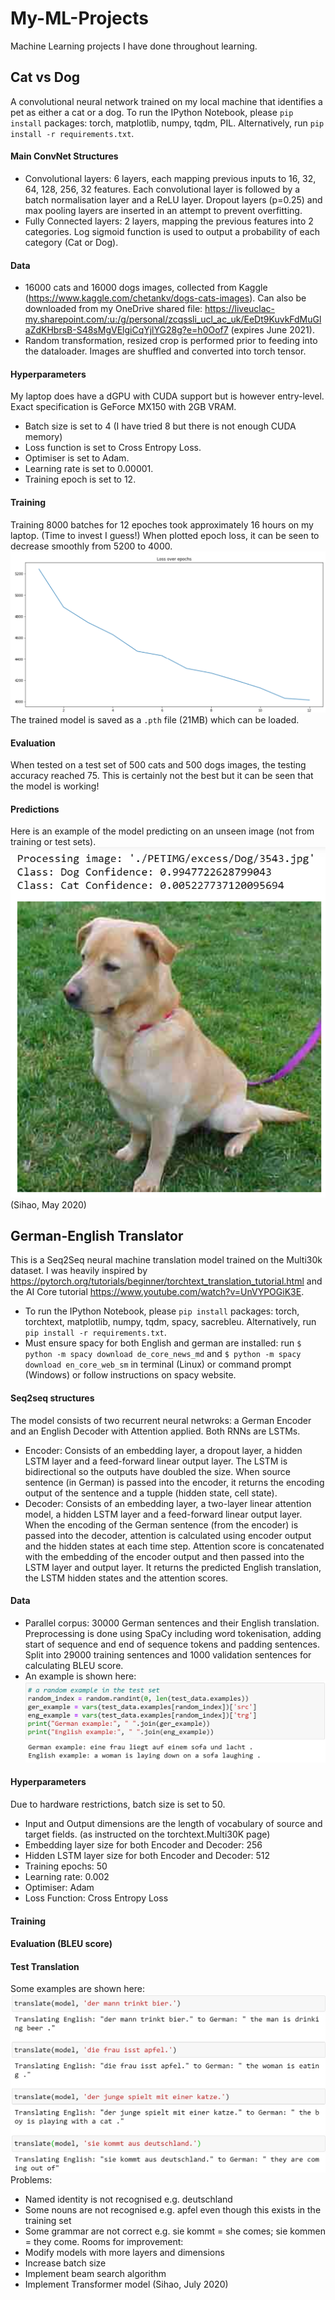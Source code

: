 # My-ML-Projects
Machine Learning projects I have done throughout learning.

## Cat vs Dog
A convolutional neural network trained on my local machine that identifies a pet as either a cat or a dog.
To run the IPython Notebook, please ```pip install``` packages: torch, matplotlib, numpy, tqdm, PIL. Alternatively, run ```pip install -r requirements.txt```.
#### Main ConvNet Structures
- Convolutional layers: 6 layers, each mapping previous inputs to 16, 32, 64, 128, 256, 32 features. Each convolutional layer is followed by a batch normalisation layer and a ReLU layer. Dropout layers (p=0.25) and max pooling layers are inserted in an attempt to prevent overfitting.
- Fully Connected layers: 2 layers, mapping the previous features into 2 categories. Log sigmoid function is used to output a probability of each category (Cat or Dog).
#### Data
- 16000 cats and 16000 dogs images, collected from Kaggle (https://www.kaggle.com/chetankv/dogs-cats-images). Can also be downloaded from my OneDrive shared file: https://liveuclac-my.sharepoint.com/:u:/g/personal/zcqssli_ucl_ac_uk/EeDt9KuvkFdMuGlaZdKHbrsB-S48sMgVElgiCqYjlYG28g?e=h0Oof7 (expires June 2021).
- Random transformation, resized crop is performed prior to feeding into the dataloader. Images are shuffled and converted into torch tensor.
#### Hyperparameters
My laptop does have a dGPU with CUDA support but is however entry-level. Exact specification is GeForce MX150 with 2GB VRAM.
- Batch size is set to 4 (I have tried 8 but there is not enough CUDA memory)
- Loss function is set to Cross Entropy Loss.
- Optimiser is set to Adam.
- Learning rate is set to 0.00001.
- Training epoch is set to 12.
#### Training
Training 8000 batches for 12 epoches took approximately 16 hours on my laptop. (Time to invest I guess!)
When plotted epoch loss, it can be seen to decrease smoothly from 5200 to 4000.
![Epoch_Loss](/images/loss_over_epochs_cat_v_dog.png)
The trained model is saved as a ```.pth``` file (21MB) which can be loaded.
#### Evaluation
When tested on a test set of 500 cats and 500 dogs images, the testing accuracy reached 75. This is certainly not the best but it can be seen that the model is working!
#### Predictions
Here is an example of the model predicting on an unseen image (not from training or test sets).
![Prediction_Example](/images/prediction_examples_cat_v_dog.png)
(Sihao, May 2020)


## German-English Translator
This is a Seq2Seq neural machine translation model trained on the Multi30k dataset. I was heavily inspired by https://pytorch.org/tutorials/beginner/torchtext_translation_tutorial.html and the AI Core tutorial https://www.youtube.com/watch?v=UnVYPOGiK3E.
- To run the IPython Notebook, please ```pip install``` packages: torch, torchtext, matplotlib, numpy, tqdm, spacy, sacrebleu. Alternatively, run ```pip install -r requirements.txt```.
- Must ensure spacy for both English and german are installed: run ```$ python -m spacy download de_core_news_md``` and ```$ python -m spacy download en_core_web_sm``` in terminal (Linux) or command prompt (Windows) or follow instructions on spacy website.
#### Seq2seq structures
The model consists of two recurrent neural netwroks: a German Encoder and an English Decoder with Attention applied. Both RNNs are LSTMs.
- Encoder: Consists of an embedding layer, a dropout layer, a hidden LSTM layer and a feed-forward linear output layer. The LSTM is bidirectional so the outputs have doubled the size. When source sentence (in German) is passed into the encoder, it returns the encoding output of the sentence and a tupple (hidden state, cell state).
- Decoder: Consists of an embedding layer, a two-layer linear attention model, a hidden LSTM layer and a feed-forward linear output layer. When the encoding of the German sentence (from the encoder) is passed into the decoder, attention is calculated using encoder output and the hidden states at each time step. Attention score is concatenated with the embedding of the encoder output and then passed into the LSTM layer and output layer. It returns the predicted English translation, the LSTM hidden states and the attention scores.
#### Data
- Parallel corpus: 30000 German sentences and their English translation. Preprocessing is done using SpaCy including word tokenisation, adding start of sequence and end of sequence tokens and padding sentences. Split into 29000 training sentences and 1000 validation sentences for calculating BLEU score.
- An example is shown here:
![Multi30k_Example](/images/multi30k_example.png)
#### Hyperparameters
Due to hardware restrictions, batch size is set to 50.
- Input and Output dimensions are the length of vocabulary of source and target fields. (as instructed on the torchtext.Multi30K page)
- Embedding layer size for both Encoder and Decoder: 256
- Hidden LSTM layer size for both Encoder and Decoder: 512
- Training epochs: 50
- Learning rate: 0.002
- Optimiser: Adam
- Loss Function: Cross Entropy Loss
#### Training
#### Evaluation (BLEU score)
#### Test Translation
Some examples are shown here:
![Translation_Example](/images/translation_example.png)
Problems:
- Named identity is not recognised e.g. deutschland
- Some nouns are not recognised e.g. apfel even though this exists in the training set
- Some grammar are not correct e.g. sie kommt = she comes; sie kommen = they come.
Rooms for improvement:
- Modify models with more layers and dimensions
- Increase batch size
- Implement beam search algorithm
- Implement Transformer model
(Sihao, July 2020)
